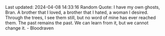 Last updated: 2024-04-08 14:33:16
Random Quote: I have my own ghosts, Bran.  A brother that I loved, a brother that I hated, a woman I desired.  Through the trees, I see them still, but no word of mine has ever reached them.  The past remains the past.  We can learn from it, but we cannot change it.  -  Bloodraven
